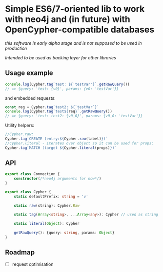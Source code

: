 # Simple ES6/7-oriented lib to work with neo4j and (in future) with OpenCypher-compatible databases
_this software is early alpha stage and is not supposed to be used in production_

_Intended to be used as backing layer for other libraries_

## Usage example

```javascript
console.log(Cypher.tag`test: ${'testVar'}`.getRawQuery()) 
// => {query: 'test: {v0}', params: {v0: 'testVar'}}
```

and embedded requests: 
```javascript
const req = Cypher.tag`test2: ${`testVar`}`
console.log(Cypher.tag`test${req}`.getRawQuery())
// => {query: 'test: test2: {v0_0}', params: {v0_0: 'testVar'}}
```

Utility helpers:
```javascript
//Cypher.raw:
Cypher.tag`CREATE (entry:${Cypher.raw(label)})`
//cypher.literal - iterates over object so it can be used for props:
Cypher.tag`MATCH (target ${Cypher.literal(props)})`
```
 
## API

```typescript
export class Connection {
    constructor(/*neo4j arguments for now*/) 
}

export class Cypher {
    static defaultPrefix: string = 'v'
    
    static raw(string): Cypher.Raw
    
    static tag(Array<string>, ...Array<any>): Cypher // used as string tag
       
    static literal(Object): Cypher
    
    getRawQuery(): {query: string, params: Object}     
}
```

## Roadmap
- [ ] request optimisation